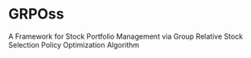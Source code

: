# GRPOss
A Framework for Stock Portfolio Management via Group Relative Stock Selection Policy Optimization Algorithm
